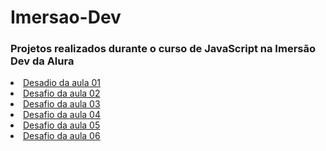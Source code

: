 <h1>Imersao-Dev</h1>

<h3> Projetos realizados durante o curso de JavaScript na Imersão Dev da Alura</h3>

<li><a href = "https://github.com/alannapaiva/Imersao-Dev/tree/main/Aula01">Desadio da aula 01</a></li>
<li><a href = "https://github.com/alannapaiva/Imersao-Dev/tree/main/Aula02">Desafio da aula 02</a></li>
<li><a href = "https://github.com/alannapaiva/Imersao-Dev/tree/main/Aula03">Desafio da aula 03</a></li>
<li><a href = "https://github.com/alannapaiva/Imersao-Dev/tree/main/Aula04">Desafio da aula 04</a></li>
<li><a href = "https://github.com/alannapaiva/Imersao-Dev/tree/main/Aula05">Desafio da aula 05</a></li>
<li><a href = "https://github.com/alannapaiva/Imersao-Dev/tree/main/Aula06">Desafio da aula 06</a></li>
